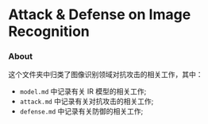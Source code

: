# Attack & Defense on Image Recognition

### About
这个文件夹中归类了图像识别领域对抗攻击的相关工作，其中：

- `model.md` 中记录有关 IR 模型的相关工作;
- `attack.md` 中记录有关对抗攻击的相关工作;
- `defense.md` 中记录有关防御的相关工作;